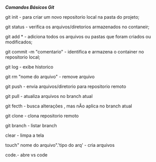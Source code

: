 ***Comandos Básicos Git***


git init - para criar um novo repositorio local na pasta do projeto;

git status - verifica os arquivos/diretorios armazenados no contaneir;

git add *  - adiciona todos os arquivos ou pastas que foram criados ou modificados;

git commit -m "comentario" - identifica e armazena o container no repositorio local;

git log - exibe historico

git rm "nome do arquivo" - remove arquivo

git push - envia arquivos/diretorio para repositorio remoto

git pull - atualiza arquivos no branch atual

git fecth - busca alterações , mas nÃo aplica no branch atual

git clone - clona repositorio remoto

git branch - listar branch


clear - limpa a tela

touch" nome do arquivo".'tipo do arq' - cria arquivos

code.- abre vs code


